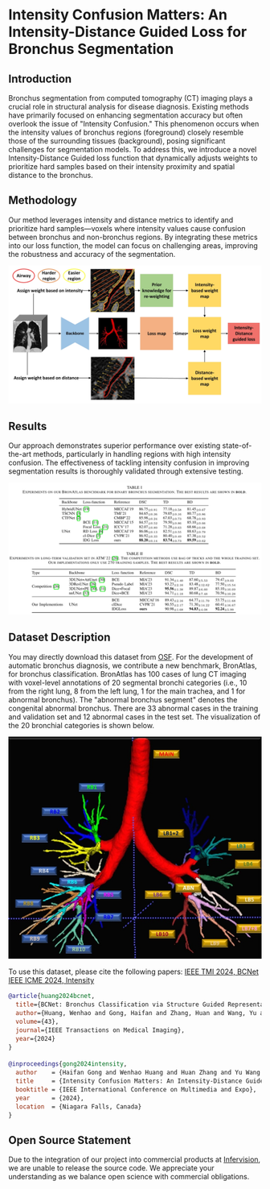# Intensity Confusion Matters: An Intensity-Distance Guided Loss for Bronchus Segmentation

## Introduction
Bronchus segmentation from computed tomography (CT) imaging plays a crucial role in structural analysis for disease diagnosis. Existing methods have primarily focused on enhancing segmentation accuracy but often overlook the issue of "Intensity Confusion." This phenomenon occurs when the intensity values of bronchus regions (foreground) closely resemble those of the surrounding tissues (background), posing significant challenges for segmentation models. To address this, we introduce a novel Intensity-Distance Guided loss function that dynamically adjusts weights to prioritize hard samples based on their intensity proximity and spatial distance to the bronchus.

## Methodology
Our method leverages intensity and distance metrics to identify and prioritize hard samples—voxels where intensity values cause confusion between bronchus and non-bronchus regions. By integrating these metrics into our loss function, the model can focus on challenging areas, improving the robustness and accuracy of the segmentation.

![Methods](img/methods.jpg)

## Results
Our approach demonstrates superior performance over existing state-of-the-art methods, particularly in handling regions with high intensity confusion. The effectiveness of tackling intensity confusion in improving segmentation results is thoroughly validated through extensive testing.

![Results](img/results.jpg)

## Dataset Description
You may directly download this dataset from [OSF](https://osf.io/pskr9/?viewonly=94fa3d87274b4095ac9a4b88cc9a1341.). For the development of automatic bronchus diagnosis, we contribute a new benchmark, BronAtlas, for bronchus classification. BronAtlas has 100 cases of lung CT imaging with voxel-level annotations of 20 segmental bronchi categories (i.e., 10 from the right lung, 8 from the left lung, 1 for the main trachea, and 1 for abnormal bronchus). The "abnormal bronchus segment" denotes the congenital abnormal bronchus. There are 33 abnormal cases in the training and validation set and 12 abnormal cases in the test set. The visualization of the 20 bronchial categories is shown below.

![Dataset](img/dataset.jpg)

To use this dataset, please cite the following papers:
[IEEE TMI 2024, BCNet](https://ieeexplore.ieee.org/stamp/stamp.jsp?tp=&arnumber=10644043)
[IEEE ICME 2024, Intensity](https://arxiv.org/pdf/2406.16150)

```bibtex
@article{huang2024bcnet,
  title={BCNet: Bronchus Classification via Structure Guided Representation Learning},
  author={Huang, Wenhao and Gong, Haifan and Zhang, Huan and Wang, Yu and Wan, Xiang and Li, Guanbin and Li, Haofeng and Shen, Hong},
  volume={43},
  journal={IEEE Transactions on Medical Imaging},
  year={2024}
}

@inproceedings{gong2024intensity,
  author    = {Haifan Gong and Wenhao Huang and Huan Zhang and Yu Wang and Xiang Wan and Hong Shen and Guanbin Li and Haofeng Li},
  title     = {Intensity Confusion Matters: An Intensity-Distance Guided Loss for Bronchus Segmentation},
  booktitle = {IEEE International Conference on Multimedia and Expo},
  year      = {2024},
  location  = {Niagara Falls, Canada}
}
```
## Open Source Statement
Due to the integration of our project into commercial products at [Infervision](https://www.infervision.com/), we are unable to release the source code. We appreciate your understanding as we balance open science with commercial obligations.


